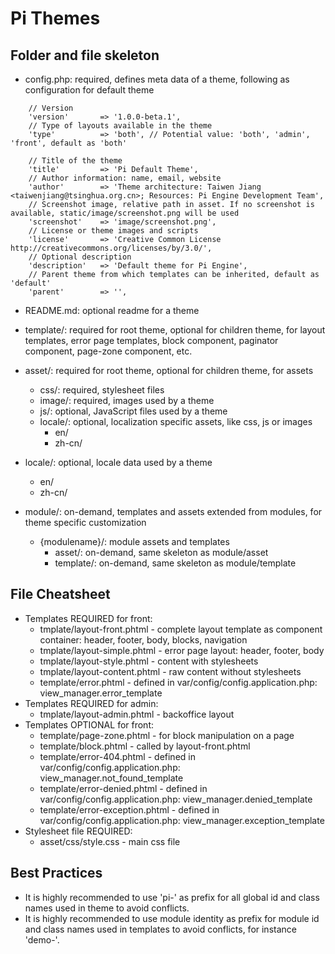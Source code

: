 Pi Themes
=========


Folder and file skeleton
------------------------
* config.php: required, defines meta data of a theme, following as configuration for default theme
```
    // Version
    'version'       => '1.0.0-beta.1',
    // Type of layouts available in the theme
    'type'          => 'both', // Potential value: 'both', 'admin', 'front', default as 'both'

    // Title of the theme
    'title'         => 'Pi Default Theme',
    // Author information: name, email, website
    'author'        => 'Theme architecture: Taiwen Jiang <taiwenjiang@tsinghua.org.cn>; Resources: Pi Engine Development Team',
    // Screenshot image, relative path in asset. If no screenshot is available, static/image/screenshot.png will be used
    'screenshot'    => 'image/screenshot.png',
    // License or theme images and scripts
    'license'       => 'Creative Common License http://creativecommons.org/licenses/by/3.0/',
    // Optional description
    'description'   => 'Default theme for Pi Engine',
    // Parent theme from which templates can be inherited, default as 'default'
    'parent'        => '',
```
* README.md: optional readme for a theme

* template/: required for root theme, optional for children theme, for layout templates, error page templates, block component, paginator component, page-zone component, etc.
* asset/: required for root theme, optional for children theme, for assets
  * css/: required, stylesheet files
  * image/: required, images used by a theme
  * js/: optional, JavaScript files used by a theme
  * locale/: optional, localization specific assets, like css, js or images
    * en/
    * zh-cn/
* locale/: optional, locale data used by a theme
  * en/
  * zh-cn/
* module/: on-demand, templates and assets extended from modules, for theme specific customization
  * {modulename}/: module assets and templates
    * asset/: on-demand, same skeleton as module/asset
    * template/: on-demand, same skeleton as module/template


File Cheatsheet
---------------
* Templates REQUIRED for front:
  * tmplate/layout-front.phtml - complete layout template as component container: header, footer, body, blocks, navigation
  * tmplate/layout-simple.phtml - error page layout: header, footer, body
  * tmplate/layout-style.phtml - content with stylesheets
  * tmplate/layout-content.phtml - raw content without stylesheets
  * template/error.phtml - defined in var/config/config.application.php: view_manager.error_template
* Templates REQUIRED for admin:
  * tmplate/layout-admin.phtml - backoffice layout
* Templates OPTIONAL for front:
  * template/page-zone.phtml - for block manipulation on a page
  * template/block.phtml - called by layout-front.phtml
  * template/error-404.phtml - defined in var/config/config.application.php: view_manager.not_found_template
  * template/error-denied.phtml - defined in var/config/config.application.php: view_manager.denied_template
  * template/error-exception.phtml - defined in var/config/config.application.php: view_manager.exception_template
* Stylesheet file REQUIRED:
  * asset/css/style.css - main css file

Best Practices
--------------
* It is highly recommended to use 'pi-' as prefix for all global id and class names used in theme to avoid conflicts.
* It is highly recommended to use module identity as prefix for module id and class names used in templates to avoid conflicts, for instance 'demo-'.
